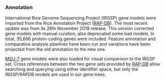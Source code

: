 ### Annotation

International Rice Genome Sequencing Project (IRGSP) gene models were
imported from the Rice Annotation Project
([RAP-DB](http://rapdb.dna.affrc.go.jp)). The most recent update was
from its 26th November 2018 release. This version corrected gene models
with manual curation, also deprecated some bad models. In total, 35,666
protein-coding genes were included. Feature annotation and comparative
analysis pipelines have been run and variations have been projected from
the old annotation to the new one.

[MSU-7](http://rice.plantbiology.msu.edu/home_overview.shtml) gene
models were also loaded for visual comparison to the IRGSP set. Cross
references between the two gene sets provided by
[RAP-DB](http://rapdb.dna.affrc.go.jp) allow searching and querying
using either identifier space, but only the IRGSP/RAPDB models are used
in our gene trees.

